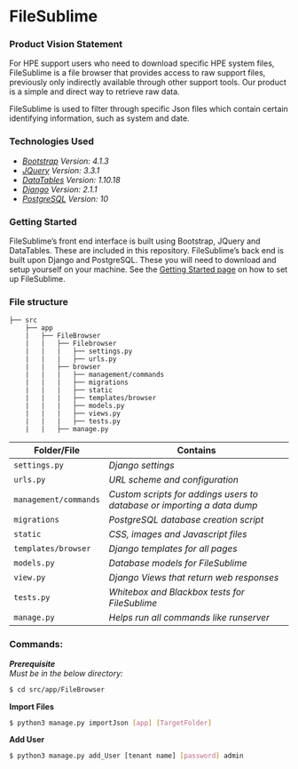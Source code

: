 # FileSublime

### Product Vision Statement
For HPE support users who need to download specific HPE system files, FileSublime is a file browser that provides access to raw support files, previously only indirectly available through other support tools. Our product is a simple and direct way to retrieve raw data.

FileSublime is used to filter through specific Json files which contain certain identifying information, such as system and date.

### Technologies Used
- *[Bootstrap] Version: 4.1.3*
- *[JQuery] Version: 3.3.1*
- *[DataTables] Version: 1.10.18*
- *[Django] Version: 2.1.1*
- *[PostgreSQL] Version: 10*

### Getting Started

FileSublime’s front end interface is built using Bootstrap, JQuery and DataTables. These are included in this repository. FileSublime’s back end is built upon Django and PostgreSQL. These you will need to download and setup yourself on your machine. See the [Getting Started page](https://github.com/sushant10/CS320_gameofthreads/wiki/Getting-Started) on how to set up FileSublime.

### File structure
```
├── src
    ├── app
    |   ├── FileBrowser
    |   |   ├── Filebrowser
    |   |   |   ├── settings.py 
    |   |   |   ├── urls.py 
    |   |   ├── browser
    |   |   |   ├── management/commands
    |   |   |   ├── migrations
    |   |   |   ├── static
    |   |   |   ├── templates/browser
    |   |   |   ├── models.py
    |   |   |   ├── views.py
    |   |   |   ├── tests.py
    |   |   ├── manage.py
```
| Folder/File | Contains |
| ------ | ------ |
| `settings.py` |  *Django settings* |
| `urls.py` | *URL scheme and configuration*  |
| `management/commands` | *Custom scripts for addings users to database or importing a data dump* |
| `migrations` | *PostgreSQL database creation script*  |
| `static` | *CSS, images and Javascript files*  |
| `templates/browser` | *Django templates for all pages* |
| `models.py` | *Database models for FileSublime* |
| `view.py` | *Django Views that return web responses* |
| `tests.py` | *Whitebox and Blackbox tests for FileSublime* |
| `manage.py` | *Helps run all commands like runserver* |

### Commands:
**_Prerequisite_** <br>
*Must be in the below directory:*

```sh
$ cd src/app/FileBrowser
```
**Import Files**

```sh
$ python3 manage.py importJson [app] [TargetFolder]
```

**Add User**
```sh
$ python3 manage.py add_User [tenant name] [password] admin  
```



[//]: # (These are reference links used in the body of this note and get stripped out when the markdown processor does its job. )

[Bootstrap]: <https://getbootstrap.com/docs/4.1/getting-started/introduction/>
[jQuery]: <http://jquery.com>
[DataTables]: <https://datatables.net/>
[Django]: <https://www.djangoproject.com/>
[PostgreSQL]: <https://www.postgresql.org/>

  
